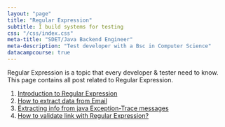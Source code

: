 ```yaml
---
layout: "page"
title: "Regular Expression"
subtitle: I build systems for testing
css: "/css/index.css"
meta-title: "SDET/Java Backend Engineer"
meta-description: "Test developer with a Bsc in Computer Science"
datacampcourse: true
---
```

Regular Expression is a topic that every developer & tester need to know. This page contains all post related to Regular Expression.

1. [Introduction to Regular Expression](http://shantonusarker.blogspot.com/2013/06/introduction-to-regular-expression.html)
2. [How to extract data from Email](http://shantonusarker.blogspot.com/2013/06/email-extracting-regular-expression.html)
3. [Extracting info from java Exception-Trace messages](http://shantonusarker.blogspot.com/2013/06/exception-trace-regex-extraction.html)
4. [How to validate link with Regular Expression?](http://shantonusarker.blogspot.com/2013/07/link-validation-regular-expression.html)